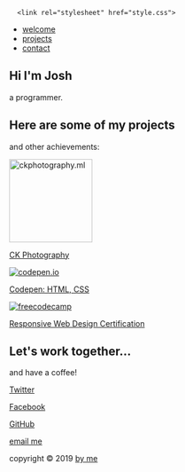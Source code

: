 <!DOCTYPE html>
<html lang="en" >

<head>
  <meta charset="UTF-8">
  <title>I'm Josh</title>
  <meta name="viewport" content="width=device-width, initial-scale=1.0">

<link rel="stylesheet" href="https://cdnjs.cloudflare.com/ajax/libs/font-awesome/4.7.0/css/font-awesome.min.css">

<link href="https://fonts.googleapis.com/css?family=Aldrich&display=swap" rel="stylesheet">

<link rel="stylesheet" href="<?php echo get_stylesheet_uri(); ?>">

<link rel="apple-touch-icon" sizes="57x57" href="/img/apple-icon-57x57.png">
<link rel="apple-touch-icon" sizes="60x60" href="/img/apple-icon-60x60.png">
<link rel="apple-touch-icon" sizes="72x72" href="/img/apple-icon-72x72.png">
<link rel="apple-touch-icon" sizes="76x76" href="/img/apple-icon-76x76.png">
<link rel="apple-touch-icon" sizes="114x114" href="/img/apple-icon-114x114.png">
<link rel="apple-touch-icon" sizes="120x120" href="/img/apple-icon-120x120.png">
<link rel="apple-touch-icon" sizes="144x144" href="/img/apple-icon-144x144.png">
<link rel="apple-touch-icon" sizes="152x152" href="/img/apple-icon-152x152.png">
<link rel="apple-touch-icon" sizes="180x180" href="/img/apple-icon-180x180.png">
<link rel="icon" type="image/png" sizes="192x192"  href="/img/android-icon-192x192.png">
<link rel="icon" type="image/png" sizes="32x32" href="/img/favicon-32x32.png">
<link rel="icon" type="image/png" sizes="96x96" href="/img/favicon-96x96.png">
<link rel="icon" type="image/png" sizes="16x16" href="/img/favicon-16x16.png">
<link rel="manifest" href="/img/manifest.json">
<meta name="msapplication-TileColor" content="#ffffff">
<meta name="msapplication-TileImage" content="/img/ms-icon-144x144.png">
<meta name="theme-color" content="#ffffff">

<meta property="og:title" content="I'm Josh">
<meta property="og:description" content="Web development and programming.">
<meta property="og:image" content="/img/imjosh.png">
<meta property="og:url" content="https://www.imjosh.ga/">
<meta name="twitter:card" content="summary_large_image">
  
  
      <link rel="stylesheet" href="style.css">

  
</head>

<body>

  <nav>
  <ul id="navbar">
    <li><a href="#welcome-section">
      welcome</a></li>
    <li><a href="#projects">
      projects</a></li>
    <li><a href="#contact">
      contact</a></li>
  </ul>
</nav>
<main>
  <section id="welcome-section">
    <h1>Hi I'm Josh</h1>
    <p>a programmer.</p>
  </section>
  <section id="projects">
    <div>
      <h2>Here are some of my projects</h2>
      <p>and other achievements:</p>
    </div>
    <div class="project-links">
      <a href="https://www.ckphotography.ml/">
        <img src="https://www.ckphotography.ml/img/ckphotologo.png" alt="ckphotography.ml" style="border-radius: 0; height: 150px;">
        <div class="desc"><p>CK Photography</p></div>
      </a>
      <a href="https://codepen.io/bilkicki/">
        <img src="https://www.bing.com/th?id=AMMS_4db339cf319e58ed70a4829853d7f487&w=110&h=110&c=7&rs=1&qlt=95&pcl=f9f9f9&cdv=1&pid=16.1" alt="codepen.io">
        <div class="desc"><p>Codepen: HTML, CSS</p></div>
      </a>
      <a href="https://www.freecodecamp.org/bilkicki">
        <img src="https://www.bing.com/th?id=AMMS_3ea9fdcf583ab26498ff535f7b151bfc&w=110&h=110&c=7&rs=1&qlt=95&pcl=f9f9f9&cdv=1&pid=16.1" alt="freecodecamp">
        <div class="desc"><p>Responsive Web Design Certification</p></div>
      </a>
    </div>
  </section>
  <section id="contact">
    <div>
      <h2>Let's work together...</h2>
      <p>and have a coffee!</p>
    </div>
    <div class="socials">
      <a href="https://twitter.com/JoshuaKielbicki" target="_blank">
        <i class="fa fa-twitter"></i>
        <p class="hidden">Twitter</p>
      </a>
      <a href="https://www.facebook.com/joshuakielbicki" target="_blank">
        <i class="fa fa-facebook-official"></i>
        <p class="hidden">Facebook</p>
      </a>
      <a id="profile-link" href="https://github.com/bilkicki" target="_blank">
        <i class="fa fa-github"></i>
        <p class="hidden">GitHub</p>
      </a>
      <a href="mailto:imjosh.ga@gmail.com" class="social-links">
        <i class="fa fa-envelope"></i>
        <p class="hidden">email me</p></a>
    </div>
  </section>
</main>
<footer>
  <p>copyright &copy 2019 <a href="https://www.imjosh.ga">by me</a></p>
</footer>

<script type="text/javascript" src="//s7.addthis.com/js/300/addthis_widget.js#pubid=ra-5ce320e79038595b"></script>
  
  

</body>

</html>
